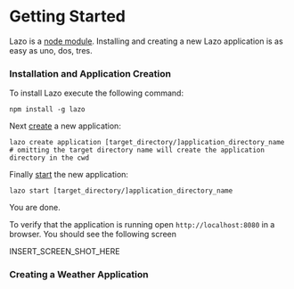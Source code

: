 # Getting Started
Lazo is a [node module](https://npmjs.org/). Installing and creating a new Lazo application is as easy as uno, dos, tres.

### Installation and Application Creation

To install Lazo execute the following command:

```shell
npm install -g lazo
```

Next [create](#) a new application:

```shell
lazo create application [target_directory/]application_directory_name
# omitting the target directory name will create the application directory in the cwd
```

Finally [start](#) the new application:

```shell
lazo start [target_directory/]application_directory_name
```

You are done.

To verify that the application is running open `http://localhost:8080` in a browser. You should
see the following screen

INSERT_SCREEN_SHOT_HERE

### Creating a Weather Application